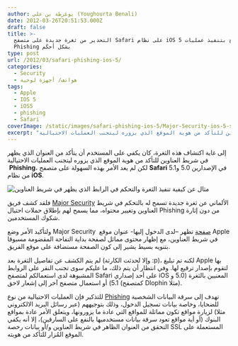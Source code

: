 ```yaml
---
author: يوغرطة بن علي (Youghourta Benali)
date: 2012-03-26T20:51:53.000Z
draft: false
title: >-
  التحذير من ثغرة جديدة على متصفح Safari على نظام iOS 5 تسمح بتنفيذ عمليات
  Phishing بشكل أحكَم  
type: post
url: /2012/03/safari-phishing-ios-5/
categories:
  - Security
  - هواتف/ أجهزة لوحية
tags:
  - Apple
  - IOS 5
  - iOS5
  - phishing
  - Safari
coverImage: /static/images/safari-phishing-ios-5/Major-Security-ios-5-safari-phishing.png
excerpt: "إلى غاية اكتشاف هذه الثغرة، كان يكفي على المستخدم أن يتأكد من العنوان الذي يظهر في شريط العناوين للتأكد من هوية الموقع الذي يزوره ليتجنب العمليات الاحتيالية \_**Phishing**، لكن لم يعد الأمر بهذه السهولة على متصفح **Safari** في الإصدارين 5.0"
---
```

إلى غاية اكتشاف هذه الثغرة، كان يكفي على المستخدم أن يتأكد من العنوان الذي يظهر في شريط العناوين للتأكد من هوية الموقع الذي يزوره ليتجنب العمليات الاحتيالية  **Phishing**، لكن لم يعد الأمر بهذه السهولة على متصفح **Safari** في الإصدارين 5.0 و5.1 من نظام **iOS**.

![مثال عن كيفية تنفيذ الثغرة والتحكم في الرابط الذي يظهر في شريط العناوين](/static/images/safari-phishing-ios-5/Major-Security-ios-5-safari-phishing.png)

فلقد كشف فريق [Major Security](http://www.majorsecurity.net/safari-514-ios51-advisory.php) الألماني عن ثغرة جديدة تسمح له بالتحكم في شريط العناوين وتغيير محتواه، مما يسمح لهم بإطلاق حملات احتيال Phishing من دون إثارة شكوك المستخدمين.

ولتأكيد الأمر وضع Major Security  [صفحة](http://majorsecurity.net/html5/ios51-demo.html) تظهر –لدى الدخول إليها- عنوان موقع Apple في شريط العناوين، مع إظهار محتوى مماثل لصفحة بداية التفاحة المقضومة مسبوقا بتنويه بسيط يشير إلى كون الصفحة مستضافة على موقع الفريق.

لم يتم الكشف عن تفاصيل الثغرة بعد (وإلا لحدثت الكارثة :p)، لكنه تم تبليغ Apple بها لتقوم بإصدار ترقيع لها. وفي انتظار أن يتم ذلك، ما عليكم سوى تجنب النقر على الروابط المشبوهة لدى استعمالكم لمتصفح Safari على أحد إصداري iOS المعنيين بالثغرة (5.0 و 5.1) أو استعمال متصفح آخر إلى إشعار لاحق (كمتصفح Dlophin مثلا).

للتذكير فإن العمليات الاحتيالية من نوع [Phishing](http://en.wikipedia.org/wiki/Phishing) تهدف إلى سرقة البيانات الشخصية للضحايا، وخاصة بيانات تسجيل الدخول، وذلك بتوجيههم (عبر رسائل البريد الالكتروني مثلا) لزيارة مواقع تكون مماثلة للمواقع التي عادة ما يزورونها، ويتعلق الأمر عادة بمواقع البنوك (أو أية مواقع تعود سرقة بيانات مستخدميها بالنفع على السارقين)، إلا أنه يكفي التحقق من العنوان الظاهر في شريط العناوين و/أو بيانات رخصة SSL المستعملة على الموقع المُزار للتأكد من هويته.
